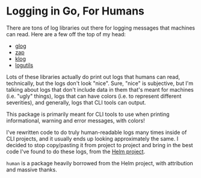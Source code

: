 # Logging in Go, For Humans

There are tons of log libraries out there for logging messages that machines can read. Here are a few off the top of my head:

- [glog](https://godoc.org/github.com/golang/glog)
- [zap](https://godoc.org/go.uber.org/zap)
- [klog](https://godoc.org/k8s.io/klog)
- [logutils](https://godoc.org/github.com/hashicorp/logutils)

Lots of these libraries actually do print out logs that humans can read, technically, but the logs don't look "nice". Sure, "nice" is subjective, but I'm talking about logs that don't include data in them that's meant for machines (i.e. "ugly" things), logs that can have colors (i.e. to represent different severities), and generally, logs that CLI tools can output.

This package is primarily meant for CLI tools to use when printing informational, warning and error messages, with colors!

I've rewritten code to do truly human-readable logs many times inside of CLI projects, and it usually ends up looking approximately the same. I decided to stop copy/pasting it from project to project and bring in the best code I've found to do these logs, from the [Helm project](https://github.com/helm/helm/blob/d87ce93e1e287ece84d940dbfe09b0de493d9953/pkg/kube/log.go).

`human` is a package heavily borrowed from the Helm project, with attribution and massive thanks.
